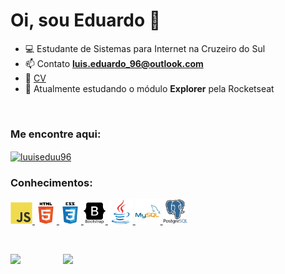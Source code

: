 <h1 align="left">Oi, sou Eduardo 👋</h1>

-  💻 Estudante de Sistemas para Internet na Cruzeiro do Sul
-  📫 Contato **luis.eduardo_96@outlook.com**
-  📄 <a href="https://drive.google.com/file/d/1gifmamq7Eqwk2uC4rRCK_QnonoYLHegP/view?usp=drive_link" target="_blank">CV</a>
-  🌱 Atualmente estudando o módulo **Explorer** pela Rocketseat

<br><h3 align="left">Me encontre aqui:</h3>

<p align="left">
<a href="https://linkedin.com/in/luuiseduu96" target="_blank"><img align="center" src="https://raw.githubusercontent.com/rahuldkjain/github-profile-readme-generator/master/src/images/icons/Social/linked-in-alt.svg" alt="luuiseduu96" height="30" width="40" /></a>
</p>

<h3 align="left">Conhecimentos:</h3>


<p align="left"> 
  
  <a href="https://developer.mozilla.org/en-US/docs/Web/JavaScript" target="_blank" rel="noreferrer"> <img src="https://raw.githubusercontent.com/devicons/devicon/master/icons/javascript/javascript-original.svg" alt="javascript" width="35" height="35"/> </a><a href="https://www.w3.org/html/" target="_blank" rel="noreferrer"> <img src="https://raw.githubusercontent.com/devicons/devicon/master/icons/html5/html5-original-wordmark.svg" alt="html5" width="35" height="35"/> </a><a href="https://www.w3schools.com/css/" target="_blank" rel="noreferrer"> <img src="https://raw.githubusercontent.com/devicons/devicon/master/icons/css3/css3-original-wordmark.svg" alt="css3" width="35" height="35"/> </a><a href="https://getbootstrap.com" target="_blank" rel="noreferrer"> <img src="https://raw.githubusercontent.com/devicons/devicon/master/icons/bootstrap/bootstrap-plain-wordmark.svg" alt="bootstrap" width="35" height="35"/> </a> </a> <a href="https://www.java.com" target="_blank" rel="noreferrer"> <img src="https://raw.githubusercontent.com/devicons/devicon/master/icons/java/java-original.svg" alt="java" width="40" height="40"/> </a> <a href="https://www.mysql.com/" target="_blank" rel="noreferrer"> <img src="https://raw.githubusercontent.com/devicons/devicon/master/icons/mysql/mysql-original-wordmark.svg" alt="mysql" width="40" height="40"/> </a> <a href="https://www.postgresql.org" target="_blank" rel="noreferrer"> <img src="https://raw.githubusercontent.com/devicons/devicon/master/icons/postgresql/postgresql-original-wordmark.svg" alt="postgresql" width="40" height="40"/> </a>
  

</p> <br>



<p>
<img width="320px" src="https://github-readme-stats-sigma-five.vercel.app/api/top-langs/?username=lepm96&hide=html&layout=compact&&hide_title=1&text_color=A9A9A9&bg_color=000000"/>
<img width="420px" align="right" src="https://github-readme-stats-sigma-five.vercel.app/api?username=lepm96&title_color=A9A9A9&text_color=A9A9A9&bg_color=000000&locale=en&show_icons=1&include_all_commits=1&icon_color=1E90FF">
</p>
